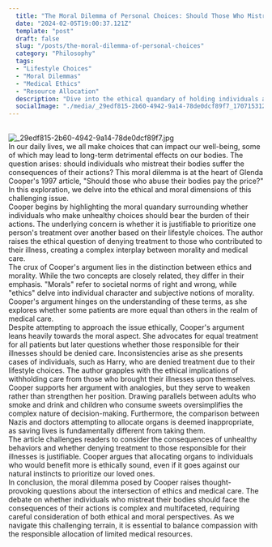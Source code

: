 ```yaml
---
  title: "The Moral Dilemma of Personal Choices: Should Those Who Mistreat Their Bodies Face the Consequences?"
  date: "2024-02-05T19:00:37.121Z"
  template: "post"
  draft: false
  slug: "/posts/the-moral-dilemma-of-personal-choices"
  category: "Philosophy"
  tags:
  - "Lifestyle Choices"
  - "Moral Dilemmas"
  - "Medical Ethics"
  - "Resource Allocation"
  description: "Dive into the ethical quandary of holding individuals accountable for mistreating their bodies in this insightful blog post. Explore patient equality, organ allocation, and the intricate interplay between health ethics and medical morality. Join the discussion on the ethical decisions shaping healthcare and the responsible use of limited resources."
  socialImage: "./media/_29edf815-2b60-4942-9a14-78de0dcf89f7_1707153128765_0.jpg"
---
```

 <br/>![_29edf815-2b60-4942-9a14-78de0dcf89f7.jpg](/media/_29edf815-2b60-4942-9a14-78de0dcf89f7_1707153128765_0.jpg)
 <br/>In our daily lives, we all make choices that can impact our well-being, some of which may lead to long-term detrimental effects on our bodies. The question arises: should individuals who mistreat their bodies suffer the consequences of their actions? This moral dilemma is at the heart of Glenda Cooper's 1997 article, "Should those who abuse their bodies pay the price?" In this exploration, we delve into the ethical and moral dimensions of this challenging issue.
 <br/>Cooper begins by highlighting the moral quandary surrounding whether individuals who make unhealthy choices should bear the burden of their actions. The underlying concern is whether it is justifiable to prioritize one person's treatment over another based on their lifestyle choices. The author raises the ethical question of denying treatment to those who contributed to their illness, creating a complex interplay between morality and medical care.
 <br/>The crux of Cooper's argument lies in the distinction between ethics and morality. While the two concepts are closely related, they differ in their emphasis. "Morals" refer to societal norms of right and wrong, while "ethics" delve into individual character and subjective notions of morality. Cooper's argument hinges on the understanding of these terms, as she explores whether some patients are more equal than others in the realm of medical care.
 <br/>Despite attempting to approach the issue ethically, Cooper's argument leans heavily towards the moral aspect. She advocates for equal treatment for all patients but later questions whether those responsible for their illnesses should be denied care. Inconsistencies arise as she presents cases of individuals, such as Harry, who are denied treatment due to their lifestyle choices. The author grapples with the ethical implications of withholding care from those who brought their illnesses upon themselves.
 <br/>Cooper supports her argument with analogies, but they serve to weaken rather than strengthen her position. Drawing parallels between adults who smoke and drink and children who consume sweets oversimplifies the complex nature of decision-making. Furthermore, the comparison between Nazis and doctors attempting to allocate organs is deemed inappropriate, as saving lives is fundamentally different from taking them.
 <br/>The article challenges readers to consider the consequences of unhealthy behaviors and whether denying treatment to those responsible for their illnesses is justifiable. Cooper argues that allocating organs to individuals who would benefit more is ethically sound, even if it goes against our natural instincts to prioritize our loved ones.
 <br/>In conclusion, the moral dilemma posed by Cooper raises thought-provoking questions about the intersection of ethics and medical care. The debate on whether individuals who mistreat their bodies should face the consequences of their actions is complex and multifaceted, requiring careful consideration of both ethical and moral perspectives. As we navigate this challenging terrain, it is essential to balance compassion with the responsible allocation of limited medical resources.